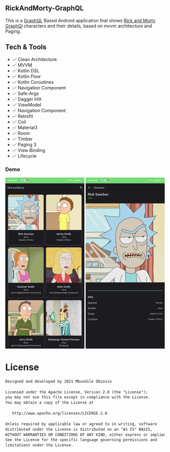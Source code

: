## RickAndMorty-GraphQL

This is a [GraphQL](https://graphql.org) Based Android application that shows [Rick and Morty GraphQl](https://rickandmortyapi.com/graphql) characters and their details, based on mvvm architecture and Paging.

## Tech &amp; Tools
* ✅ Clean Architecture
* ✅ MVVM
* ✅ Kotlin DSL
* ✅ Kotlin Flow
* ✅ Kotlin Coroutines
* ✅ Navigation Component
* ✅ Safe-Args
* ✅ Dagger Hilt
* ✅ ViewModel
* ✅ Navigation Component
* ✅ Retrofit
* ✅ Coil
* ✅ Material3
* ✅ Room
* ✅ Timber
* ✅ Paging 3
* ✅ View Binding
* ✅ Lifecycle

### Demo
<img src="./screenshots/home.png" width="250" height="542" />
<img src="./screenshots/details.png" width="250" height="542" />

# License
```xml
Designed and developed by 2021 Mbuodile Obiosio

Licensed under the Apache License, Version 2.0 (the "License");
you may not use this file except in compliance with the License.
You may obtain a copy of the License at

   http://www.apache.org/licenses/LICENSE-2.0

Unless required by applicable law or agreed to in writing, software
distributed under the License is distributed on an "AS IS" BASIS,
WITHOUT WARRANTIES OR CONDITIONS OF ANY KIND, either express or implied.
See the License for the specific language governing permissions and
limitations under the License.
```

